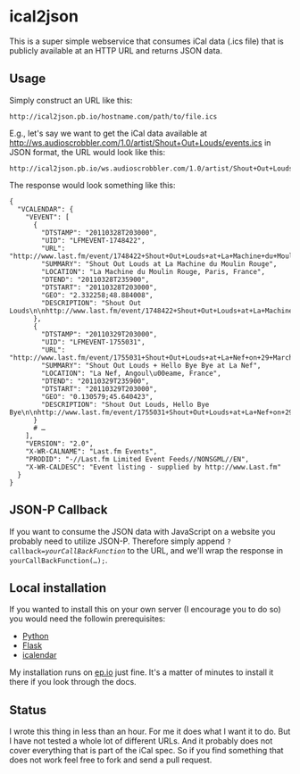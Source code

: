 ical2json
=========

This is a super simple webservice that consumes iCal data (.ics file) that is publicly available at an HTTP URL and returns JSON data.


Usage
-----

Simply construct an URL like this:

    http://ical2json.pb.io/hostname.com/path/to/file.ics

E.g., let's say we want to get the iCal data available at http://ws.audioscrobbler.com/1.0/artist/Shout+Out+Louds/events.ics in JSON format, the URL would look like this:

    http://ical2json.pb.io/ws.audioscrobbler.com/1.0/artist/Shout+Out+Louds/events.ics

The response would look something like this:

    {
      "VCALENDAR": {
        "VEVENT": [
          {
            "DTSTAMP": "20110328T203000", 
            "UID": "LFMEVENT-1748422", 
            "URL": "http://www.last.fm/event/1748422+Shout+Out+Louds+at+La+Machine+du+Moulin+Rouge+on+28+March+2011", 
            "SUMMARY": "Shout Out Louds at La Machine du Moulin Rouge", 
            "LOCATION": "La Machine du Moulin Rouge, Paris, France", 
            "DTEND": "20110328T235900", 
            "DTSTART": "20110328T203000", 
            "GEO": "2.332258;48.884008", 
            "DESCRIPTION": "Shout Out Louds\n\nhttp://www.last.fm/event/1748422+Shout+Out+Louds+at+La+Machine+du+Moulin+Rouge+on+28+March+2011"
          }, 
          {
            "DTSTAMP": "20110329T203000", 
            "UID": "LFMEVENT-1755031", 
            "URL": "http://www.last.fm/event/1755031+Shout+Out+Louds+at+La+Nef+on+29+March+2011", 
            "SUMMARY": "Shout Out Louds + Hello Bye Bye at La Nef", 
            "LOCATION": "La Nef, Angoul\u00eame, France", 
            "DTEND": "20110329T235900", 
            "DTSTART": "20110329T203000", 
            "GEO": "0.130579;45.640423", 
            "DESCRIPTION": "Shout Out Louds, Hello Bye Bye\n\nhttp://www.last.fm/event/1755031+Shout+Out+Louds+at+La+Nef+on+29+March+2011"
          }
          # …
        ], 
        "VERSION": "2.0", 
        "X-WR-CALNAME": "Last.fm Events", 
        "PRODID": "-//Last.fm Limited Event Feeds//NONSGML//EN", 
        "X-WR-CALDESC": "Event listing - supplied by http://www.Last.fm"
      }
    }


JSON-P Callback
---------------

If you want to consume the JSON data with JavaScript on a website you probably need to utilize JSON-P. Therefore simply append <code>?callback=*yourCallBackFunction*</code> to the URL, and we'll wrap the response in <code>yourCallBackFunction(…);</code>.


Local installation
------------------

If you wanted to install this on your own server (I encourage you to do so) you would need the followin prerequisites:

* [Python](http://www.python.org/)
* [Flask](http://flask.pocoo.org/)
* [icalendar](http://pypi.python.org/pypi/icalendar)

My installation runs on [ep.io](http://ep.io/) just fine. It's a matter of minutes to install it there if you look through the docs.


Status
------

I wrote this thing in less than an hour. For me it does what I want it to do. But I have not tested a whole lot of different URLs. And it probably does not cover everything that is part of the iCal spec. So if you find something that does not work feel free to fork and send a pull request. 